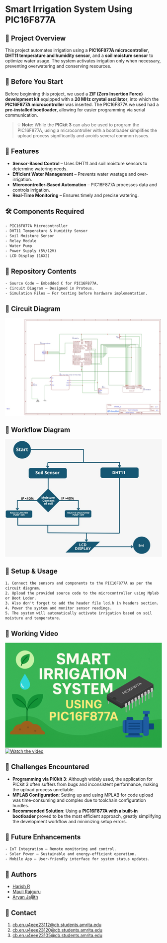 # Smart Irrigation System Using PIC16F877A

## 📌 Project Overview
This project automates irrigation using a **PIC16F877A microcontroller**, **DHT11 temperature and humidity sensor**, and a **soil moisture sensor** to optimize water usage. The system activates irrigation only when necessary, preventing overwatering and conserving resources.

## 🧭 Before You Start
Before beginning this project, we used a **ZIF (Zero Insertion Force) development kit** equipped with a **20 MHz crystal oscillator**, into which the **PIC16F877A microcontroller** was inserted. The PIC16F877A we used had a **pre-installed bootloader**, allowing for easier programming via serial communication. 

> 💡 **Note:** While the **PICkit 3** can also be used to program the PIC16F877A, using a microcontroller with a bootloader simplifies the upload process significantly and avoids several common issues.

## 🚀 Features
- **Sensor-Based Control** – Uses DHT11 and soil moisture sensors to determine watering needs.
- **Efficient Water Management** – Prevents water wastage and over-irrigation.
- **Microcontroller-Based Automation** – PIC16F877A processes data and controls irrigation.
- **Real-Time Monitoring** – Ensures timely and precise watering.

## 🛠 Components Required
```plaintext
- PIC16F877A Microcontroller
- DHT11 Temperature & Humidity Sensor
- Soil Moisture Sensor
- Relay Module
- Water Pump
- Power Supply (5V/12V)
- LCD Display (16X2)
```

## 📁 Repository Contents
```plaintext
- Source Code – Embedded C for PIC16F877A.
- Circuit Diagram – Designed in Proteus.
- Simulation Files – For testing before hardware implementation.
```

## 🧩 Circuit Diagram


![Circuit Diagram](https://raw.githubusercontent.com/Hackyharish/Smart-Irrigation-Using-PIC16F877A/refs/heads/main/Circuit%20Diagram.jpg)


## 🔄 Workflow Diagram

![Workflow Diagram](https://raw.githubusercontent.com/Hackyharish/Smart-Irrigation-Using-PIC16F877A/refs/heads/main/Workflow%20%20Diagram.jpg)



## 🔧 Setup & Usage
```plaintext
1. Connect the sensors and components to the PIC16F877A as per the circuit diagram.
2. Upload the provided source code to the microcontroller using Mplab or Boot Loder.
3. Also don't forget to add the header file lcd.h in headers section.
4. Power the system and monitor sensor readings.
5. The system will automatically activate irrigation based on soil moisture and temperature.
```
## 🎥 Working Video

[![Watch the video](https://github.com/Hackyharish/Smart-Irrigation-Using-PIC16F877A/blob/main/Cover.png)](https://youtube.com/shorts/ZagB9urzt0Q?feature=share)
[![Watch the video]()](https://youtube.com/shorts/ZagB9urzt0Q?feature=share)

## 🧱 Challenges Encountered
- **Programming via PICkit 3**: Although widely used, the application for PICkit 3 often suffers from bugs and inconsistent performance, making the upload process unreliable.
- **MPLAB Configuration**: Setting up and using MPLAB for code upload was time-consuming and complex due to toolchain configuration hurdles.
- **Recommended Solution**: Using a **PIC16F877A with a built-in bootloader** proved to be the most efficient approach, greatly simplifying the development workflow and minimizing setup errors.

## 🌱 Future Enhancements
```plaintext
- IoT Integration – Remote monitoring and control.
- Solar Power – Sustainable and energy-efficient operation.
- Mobile App – User-friendly interface for system status updates.
```

## 🤝 Authors
- [Harish R](https://www.linkedin.com/in/harish-r-8b68a333b?utm_source=share&utm_campaign=share_via&utm_content=profile&utm_medium=android_app)
- [Mauli Rajguru](https://www.linkedin.com/in/maulir?utm_source=share&utm_campaign=share_via&utm_content=profile&utm_medium=android_app)
- [Aryan Jaljith](https://www.linkedin.com/in/aryan-jaljith-64283b240?utm_source=share&utm_campaign=share_via&utm_content=profile&utm_medium=android_app)

## 📩 Contact
1. cb.en.u4eee23112@cb.students.amrita.edu 
2. cb.en.u4eee23120@cb.students.amrita.edu
3. cb.en.u4eee23105@cb.students.amrita.edu

